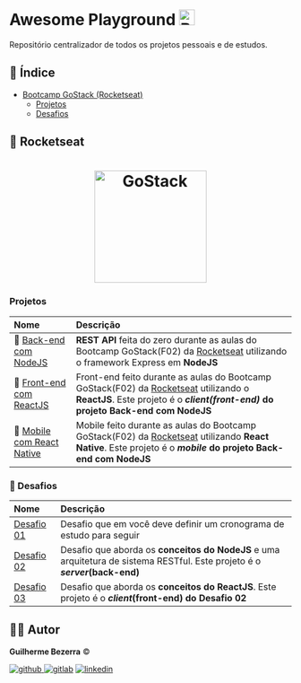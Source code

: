 # Awesome Playground <img src="https://cultofthepartyparrot.com/parrots/hd/brazilianfanparrot.gif" alt="Brazilian Fan Parrot" height="28"/>

Repositório centralizador de todos os projetos pessoais e de estudos.

## :pushpin: Índice 

  - [Bootcamp GoStack (Rocketseat)](#rocket-rocketseat)
    - [Projetos](#projetos)
    - [Desafios](#muscle-desafios)

##  :rocket: Rocketseat

<h1 align="center">
    <img alt="GoStack" src="https://i.lensdump.com/i/jCktQQ.png" width="200px" />
</h1>

### Projetos

| Nome | Descrição | 
|:----|:---------| 
| :rocket: [Back-end com NodeJS](https://github.com/gbdsantos/bootcamp-gostack-02) |**REST API** feita do zero durante as aulas do Bootcamp GoStack(F02) da [Rocketseat](https://rocketseat.com.br/) utilizando o framework Express em **NodeJS** |
| :children_crossing: [Front-end com ReactJS](https://github.com/gbdsantos/bootcamp-gostack-frontend-02/tree/master/frontend) | Front-end feito durante as aulas do Bootcamp GoStack(F02) da [Rocketseat](https://rocketseat.com.br/) utilizando o **ReactJS**. Este projeto é o ***client(front-end)* do projeto Back-end com NodeJS** |
| :iphone: [Mobile com React Native](https://github.com/gbdsantos/bootcamp-gostack-mobile-02/tree/master/mobile) | Mobile feito durante as aulas do Bootcamp GoStack(F02) da [Rocketseat](https://rocketseat.com.br/) utilizando **React Native**. Este projeto é o ***mobile* do projeto Back-end com NodeJS** |


### :muscle: Desafios

| Nome | Descrição | 
|:----|:---------| 
| [Desafio 01](https://www.notion.so/Cronograma-de-estudos-7d1c5cc9bd884cc8899dea7284539b0a?about:blank) | Desafio que em você deve definir um cronograma de estudo para seguir |
|  [Desafio 02](https://github.com/gbdsantos/bootcamp-gostack-challenge-02) | Desafio que aborda os **conceitos do NodeJS** e uma arquitetura de sistema RESTful. Este projeto é o ***server*(back-end)**|
| [Desafio 03](https://github.com/gbdsantos/bootcamp-gostack-challenge-03) | Desafio que aborda os **conceitos do ReactJS**. Este projeto é o ***client*(front-end) do Desafio 02** |

## :man_astronaut: Autor

**Guilherme Bezerra** ©️

[![github](http://ap.imagensbrasil.org/images/2018/12/10/github-logo-1.png) ](http://www.github.com/gbdsantos)
[![gitlab](http://ap.imagensbrasil.org/images/2018/12/10/gitlab-32.png)](https://gitlab.com/gbdsantos1)
[![linkedin](http://ap.imagensbrasil.org/images/2018/12/10/linkedin-1.png)](https://www.linkedin.com/in/gbdsantos/)
